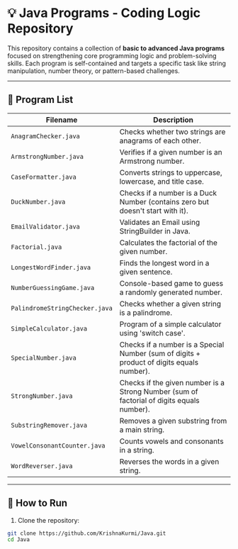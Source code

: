 # 💡 Java Programs - Coding Logic Repository

This repository contains a collection of **basic to advanced Java programs** focused on strengthening core programming logic and problem-solving skills. Each program is self-contained and targets a specific task like string manipulation, number theory, or pattern-based challenges.

---

## 📁 Program List

| Filename                      | Description |
|------------------------------|-------------|
| `AnagramChecker.java`        | Checks whether two strings are anagrams of each other. |
| `ArmstrongNumber.java`       | Verifies if a given number is an Armstrong number. |
| `CaseFormatter.java`         | Converts strings to uppercase, lowercase, and title case. |
| `DuckNumber.java`            | Checks if a number is a Duck Number (contains zero but doesn't start with it). |
| `EmailValidator.java`     | Validates an Email using StringBuilder in Java. |
| `Factorial.java`     | Calculates the factorial of the given number. |
| `LongestWordFinder.java`     | Finds the longest word in a given sentence. |
| `NumberGuessingGame.java`    | Console-based game to guess a randomly generated number. |
| `PalindromeStringChecker.java` | Checks whether a given string is a palindrome. |
| `SimpleCalculator.java` | Program of a simple calculator using 'switch case'.  |
| `SpecialNumber.java`         | Checks if a number is a Special Number (sum of digits + product of digits equals number). |
| `StrongNumber.java`         | Checks if the given number is a Strong Number (sum of factorial of digits equals number). |
| `SubstringRemover.java`      | Removes a given substring from a main string. |
| `VowelConsonantCounter.java` | Counts vowels and consonants in a string. |
| `WordReverser.java`          | Reverses the words in a given string. |

---

## 🔧 How to Run

1. Clone the repository:

```bash
git clone https://github.com/KrishnaKurmi/Java.git
cd Java
